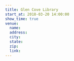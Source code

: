 ```yaml
---
title: Glen Cove Library
start_at: 2018-03-20 14:00:00
show_time: true
venue:
  name:
  address:
  city:
  state:
  zip:
  link:
---
```



